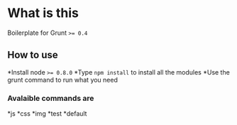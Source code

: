 What is this
=============
Boilerplate for Grunt `>= 0.4`


How to use
-------------

*Install node `>= 0.8.0`
*Type `npm install` to install all the modules
*Use the grunt command to run what you need

### Avalaible commands are

*js
*css
*img
*test
*default